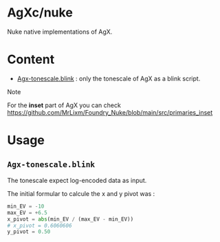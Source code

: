 # AgXc/nuke

Nuke native implementations of AgX.

# Content

- [Agx-tonescale.blink](Agx-tonescale.blink) : only the tonescale of AgX as a blink script.

> [!NOTE]
> For the **inset** part of AgX you can check https://github.com/MrLixm/Foundry_Nuke/blob/main/src/primaries_inset

# Usage

## `Agx-tonescale.blink`

The tonescale expect log-encoded data as input. 

The initial formular to calcule the x and y pivot was :

```python
min_EV = -10
max_EV = +6.5
x_pivot = abs(min_EV / (max_EV - min_EV))
# x_pivot = 0.6060606
y_pivot = 0.50
```